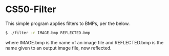 # CS50-Filter

This simple program applies filters to BMPs, per the below.

```bash
$ ./filter -r IMAGE.bmp REFLECTED.bmp
```
where IMAGE.bmp is the name of an image file and REFLECTED.bmp is the name given to an output image file, now reflected.
